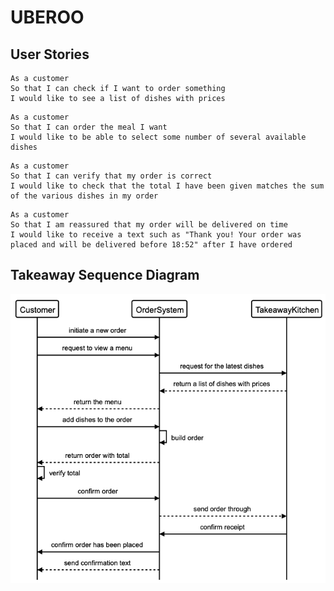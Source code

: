 # UBEROO

User Stories
-----
```
As a customer
So that I can check if I want to order something
I would like to see a list of dishes with prices
```
```
As a customer
So that I can order the meal I want
I would like to be able to select some number of several available dishes
```
```
As a customer
So that I can verify that my order is correct
I would like to check that the total I have been given matches the sum of the various dishes in my order
```
```
As a customer
So that I am reassured that my order will be delivered on time
I would like to receive a text such as "Thank you! Your order was placed and will be delivered before 18:52" after I have ordered
```

Takeaway Sequence Diagram
-----
![screenshot](./images/takeaway_sequence.png)
